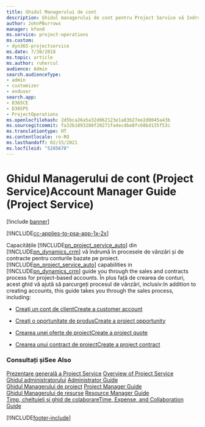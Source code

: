 ```yaml
---
title: Ghidul Managerului de cont
description: Ghidul managerului de cont pentru Project Service vă îndrumă în procesele de vânzări și de contracte pentru conturile bazate pe proiect
author: JohnPBurrows
manager: kfend
ms.service: project-operations
ms.custom:
- dyn365-projectservice
ms.date: 7/30/2018
ms.topic: article
ms.author: ruhercul
audience: Admin
search.audienceType:
- admin
- customizer
- enduser
search.app:
- D365CE
- D365PS
- ProjectOperations
ms.openlocfilehash: 2d5bca26a5a32d062123e1a83b27ee2d0045a43b
ms.sourcegitcommit: fa32b1893286f20271fa4ec4be8fc68bd135f53c
ms.translationtype: HT
ms.contentlocale: ro-RO
ms.lasthandoff: 02/15/2021
ms.locfileid: "5285678"
---
```

# <a name="account-manager-guide-project-service"></a><span data-ttu-id="efe9a-103">Ghidul Managerului de cont (Project Service)</span><span class="sxs-lookup"><span data-stu-id="efe9a-103">Account Manager Guide (Project Service)</span></span>

[!include [banner](../includes/psa-now-project-operations.md)]

[!INCLUDE[cc-applies-to-psa-app-1x-2x](../includes/cc-applies-to-psa-app-1x-2x.md)]

<span data-ttu-id="efe9a-104">Capacitățile [!INCLUDE[pn_project_service_auto](../includes/pn-project-service-auto.md)] din [!INCLUDE[pn_dynamics_crm](../includes/pn-dynamics-crm.md)] vă îndrumă în procesele de vânzări și de contracte pentru conturile bazate pe proiect.</span><span class="sxs-lookup"><span data-stu-id="efe9a-104">[!INCLUDE[pn_project_service_auto](../includes/pn-project-service-auto.md)] capabilities in [!INCLUDE[pn_dynamics_crm](../includes/pn-dynamics-crm.md)] guide you through the sales and contracts process for project-based accounts.</span></span> <span data-ttu-id="efe9a-105">În plus față de crearea de conturi, acest ghid vă ajută să parcurgeți procesul de vânzări, inclusiv:</span><span class="sxs-lookup"><span data-stu-id="efe9a-105">In addition to creating accounts, this guide takes you through the sales process, including:</span></span>  
  
-   [<span data-ttu-id="efe9a-106">Creați un cont de client</span><span class="sxs-lookup"><span data-stu-id="efe9a-106">Create a customer account</span></span>](../psa/create-customer-account.md)  
  
-   [<span data-ttu-id="efe9a-107">Creați o oportunitate de produs</span><span class="sxs-lookup"><span data-stu-id="efe9a-107">Create a project opportunity</span></span>](../psa/create-project-opportunity.md)  
  
-   [<span data-ttu-id="efe9a-108">Crearea unei oferte de proiect</span><span class="sxs-lookup"><span data-stu-id="efe9a-108">Create a project quote</span></span>](../psa/create-project-quote.md)  
  
-   [<span data-ttu-id="efe9a-109">Crearea unui contract de proiect</span><span class="sxs-lookup"><span data-stu-id="efe9a-109">Create a project contract</span></span>](../psa/create-project-contract.md)  
  
  
### <a name="see-also"></a><span data-ttu-id="efe9a-110">Consultați și</span><span class="sxs-lookup"><span data-stu-id="efe9a-110">See Also</span></span>  
 <span data-ttu-id="efe9a-111">[Prezentare generală a Project Service](../psa/overview.md) </span><span class="sxs-lookup"><span data-stu-id="efe9a-111">[Overview of Project Service](../psa/overview.md) </span></span>  
 <span data-ttu-id="efe9a-112">[Ghidul administratorului](../psa/admin-guide.md) </span><span class="sxs-lookup"><span data-stu-id="efe9a-112">[Administrator Guide](../psa/admin-guide.md) </span></span>  
 <span data-ttu-id="efe9a-113">[Ghidul Managerului de proiect](../psa/project-manager-guide.md) </span><span class="sxs-lookup"><span data-stu-id="efe9a-113">[Project Manager Guide](../psa/project-manager-guide.md) </span></span>  
 <span data-ttu-id="efe9a-114">[Ghidul Managerului de resurse](../psa/resource-manager-guide.md) </span><span class="sxs-lookup"><span data-stu-id="efe9a-114">[Resource Manager Guide](../psa/resource-manager-guide.md) </span></span>  
 [<span data-ttu-id="efe9a-115">Timp, cheltuieli și ghid de colaborare</span><span class="sxs-lookup"><span data-stu-id="efe9a-115">Time, Expense, and Collaboration Guide</span></span>](../psa/time-expense-collaboration-guide.md)


[!INCLUDE[footer-include](../includes/footer-banner.md)]